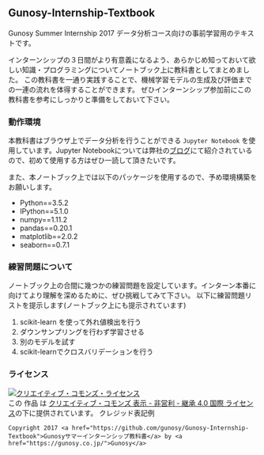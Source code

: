 ## Gunosy-Internship-Textbook
Gunosy Summer Internship 2017 データ分析コース向けの事前学習用のテキストです。

インターンシップの３日間がより有意義になるよう、あらかじめ知っておいて欲しい知識・プログラミングについてノートブック上に教科書としてまとめました。
この教科書を一通り実践することで、機械学習モデルの生成及び評価までの一連の流れを体得することができます。
ぜひインターンシップ参加前にこの教科書を参考にしっかりと準備をしておいて下さい。

### 動作環境
本教科書はブラウザ上でデータ分析を行うことができる `Jupyter Notebook` を使用しています。Jupyter Notebookについては弊社の[ブログ](http://data.gunosy.io/entry/jupyter-tutorial)にて紹介されているので、初めて使用する方はぜひ一読して頂きたいです。

また、本ノートブック上では以下のパッケージを使用するので、予め環境構築をお願いします。
- Python==3.5.2
- IPython==5.1.0
- numpy==1.11.2
- pandas==0.20.1
- matplotlib==2.0.2
- seaborn==0.7.1

### 練習問題について
ノートブック上の合間に幾つかの練習問題を設定しています。インターン本番に向けてより理解を深めるために、ぜひ挑戦してみて下さい。
以下に練習問題リストを提示します(ノートブック上にも提示されています)
1. scikit-learn を使って外れ値検出を行う
2. ダウンサンプリングを行わず学習させる
3. 別のモデルを試す
4. scikit-learnでクロスバリデーションを行う

### ライセンス
<a rel="license" href="http://creativecommons.org/licenses/by-nc-sa/4.0/"><img alt="クリエイティブ・コモンズ・ライセンス" style="border-width:0" src="https://i.creativecommons.org/l/by-nc-sa/4.0/88x31.png" /></a><br />この 作品 は <a rel="license" href="http://creativecommons.org/licenses/by-nc-sa/4.0/">クリエイティブ・コモンズ 表示 - 非営利 - 継承 4.0 国際 ライセンス</a>の下に提供されています。
クレジッド表記例
```
Copyright 2017 <a href="https://github.com/gunosy/Gunosy-Internship-Textbook">Gunosyサマーインターンシップ教科書</a> by <a href="https://gunosy.co.jp/">Gunosy</a>
```
